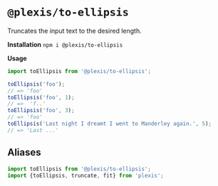 # `@plexis/to-ellipsis`

Truncates the input text to the desired length.

**Installation**
`npm i @plexis/to-ellipsis`

**Usage**

```javascript
import toEllipsis from '@plexis/to-ellipsis';

toEllipsis('foo');
// => 'foo'
toEllipsis('foo', 1);
// =>  'f..'
toEllipsis('foo', 3);
// => 'foo'
toEllipsis('Last night I dreamt I went to Manderley again.', 5);
// => 'Last ...'
```

## Aliases

```javascript
import toEllipsis from '@plexis/to-ellipsis';
import {toEllipsis, truncate, fit} from 'plexis';
```
